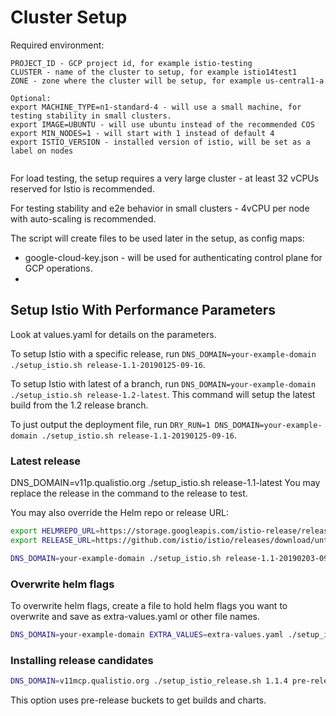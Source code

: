 # Cluster Setup

Required environment:
```
PROJECT_ID - GCP project id, for example istio-testing
CLUSTER - name of the cluster to setup, for example istio14test1
ZONE - zone where the cluster will be setup, for example us-central1-a

Optional:
export MACHINE_TYPE=n1-standard-4 - will use a small machine, for testing stability in small clusters.
export IMAGE=UBUNTU - will use ubuntu instead of the recommended COS
export MIN_NODES=1 - will start with 1 instead of default 4
export ISTIO_VERSION - installed version of istio, will be set as a label on nodes 
 
```

For load testing, the setup requires a very large cluster - at least 32 vCPUs reserved for Istio is recommended.

For testing stability and e2e behavior in small clusters - 4vCPU per node with auto-scaling is recommended. 

The script will create files to be used later in the setup, as config maps:
- google-cloud-key.json - will be used for authenticating control plane for GCP operations.
- 


## Setup Istio With Performance Parameters

Look at values.yaml for details on the parameters.

To setup Istio with a specific release, run `DNS_DOMAIN=your-example-domain ./setup_istio.sh release-1.1-20190125-09-16`.

To setup Istio with latest of a branch, run `DNS_DOMAIN=your-example-domain ./setup_istio.sh release-1.2-latest`.
This command will setup the latest build from the 1.2 release branch.

To just output the deployment file, run `DRY_RUN=1 DNS_DOMAIN=your-example-domain ./setup_istio.sh release-1.1-20190125-09-16`.

### Latest release

DNS_DOMAIN=v11p.qualistio.org ./setup_istio.sh release-1.1-latest
You may replace the release in the command to the release to test.

You may also override the Helm repo or release URL:

```bash
export HELMREPO_URL=https://storage.googleapis.com/istio-release/releases/1.1.0-rc.0/charts/index.yaml
export RELEASE_URL=https://github.com/istio/istio/releases/download/untagged-c41cff3404b8cc79a97e/istio-1.1.0-rc.0-linux.tar.gz

DNS_DOMAIN=your-example-domain ./setup_istio.sh release-1.1-20190203-09-16
```

### Overwrite helm flags

To overwrite helm flags, create a file to hold helm flags you want to overwrite and save as extra-values.yaml or other file names.

```bash
DNS_DOMAIN=your-example-domain EXTRA_VALUES=extra-values.yaml ./setup_istio.sh release-1.1-20190203-09-16
```

### Installing release candidates

```bash
DNS_DOMAIN=v11mcp.qualistio.org ./setup_istio_release.sh 1.1.4 pre-release
```

This option uses pre-release buckets to get builds and charts.
